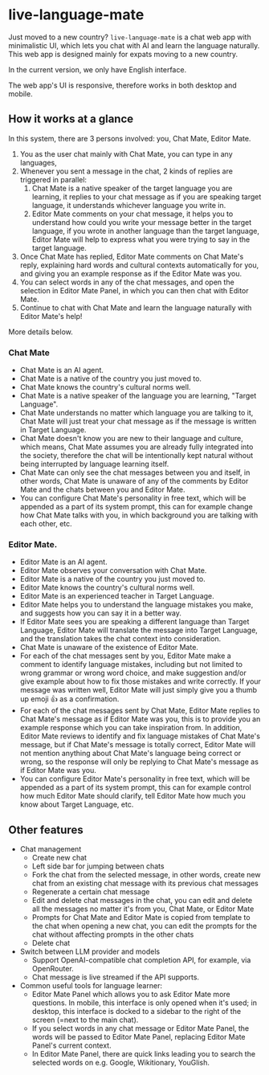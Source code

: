 # live-language-mate

Just moved to a new country? `live-language-mate` is a chat web app with minimalistic UI, which lets you chat with AI and learn the language naturally. This web app is designed mainly for expats moving to a new country.

In the current version, we only have English interface.

The web app's UI is responsive, therefore works in both desktop and mobile.

## How it works at a glance

In this system, there are 3 persons involved: you, Chat Mate, Editor Mate.

1. You as the user chat mainly with Chat Mate, you can type in any languages,
2. Whenever you sent a message in the chat, 2 kinds of replies are triggered in parallel:
   1. Chat Mate is a native speaker of the target language you are learning, it replies to your chat message as if you are speaking target language, it understands whichever language you write in.
   2. Editor Mate comments on your chat message, it helps you to understand how could you write your message better in the target language, if you wrote in another language than the target language, Editor Mate will help to express what you were trying to say in the target language.
3. Once Chat Mate has replied, Editor Mate comments on Chat Mate's reply, explaining hard words and cultural contexts automatically for you, and giving you an example response as if the Editor Mate was you.
4. You can select words in any of the chat messages, and open the selection in Editor Mate Panel, in which you can then chat with Editor Mate.
5. Continue to chat with Chat Mate and learn the language naturally with Editor Mate's help!

More details below.

### Chat Mate

- Chat Mate is an AI agent.
- Chat Mate is a native of the country you just moved to.
- Chat Mate knows the country's cultural norms well.
- Chat Mate is a native speaker of the language you are learning, "Target Language".
- Chat Mate understands no matter which language you are talking to it, Chat Mate will just treat your chat message as if the message is written in Target Language.
- Chat Mate doesn't know you are new to their language and culture, which means, Chat Mate assumes you are already fully integrated into the society, therefore the chat will be intentionally kept natural without being interrupted by language learning itself.
- Chat Mate can only see the chat messages between you and itself, in other words, Chat Mate is unaware of any of the comments by Editor Mate and the chats between you and Editor Mate.
- You can configure Chat Mate's personality in free text, which will be appended as a part of its system prompt, this can for example change how Chat Mate talks with you, in which background you are talking with each other, etc.

### Editor Mate.

- Editor Mate is an AI agent.
- Editor Mate observes your conversation with Chat Mate.
- Editor Mate is a native of the country you just moved to.
- Editor Mate knows the country's cultural norms well.
- Editor Mate is an experienced teacher in Target Language.
- Editor Mate helps you to understand the language mistakes you make, and suggests how you can say it in a better way.
- If Editor Mate sees you are speaking a different language than Target Language, Editor Mate will translate the message into Target Language, and the translation takes the chat context into consideration.
- Chat Mate is unaware of the existence of Editor Mate.
- For each of the chat messages sent by you, Editor Mate make a comment to identify language mistakes, including but not limited to wrong grammar or wrong word choice, and make suggestion and/or give example about how to fix those mistakes and write correctly. If your message was written well, Editor Mate will just simply give you a thumb up emoji 👍 as a confirmation.
- For each of the chat messages sent by Chat Mate, Editor Mate replies to Chat Mate's message as if Editor Mate was you, this is to provide you an example response which you can take inspiration from. In addition, Editor Mate reviews to identify and fix language mistakes of Chat Mate's message, but if Chat Mate's message is totally correct, Editor Mate will not mention anything about Chat Mate's language being correct or wrong, so the response will only be replying to Chat Mate's message as if Editor Mate was you.
- You can configure Editor Mate's personality in free text, which will be appended as a part of its system prompt, this can for example control how much Editor Mate should clarify, tell Editor Mate how much you know about Target Language, etc.

## Other features

- Chat management
  - Create new chat
  - Left side bar for jumping between chats
  - Fork the chat from the selected message, in other words, create new chat from an existing chat message with its previous chat messages
  - Regenerate a certain chat message
  - Edit and delete chat messages in the chat, you can edit and delete all the messages no matter it's from you, Chat Mate, or Editor Mate
  - Prompts for Chat Mate and Editor Mate is copied from template to the chat when opening a new chat, you can edit the prompts for the chat without affecting prompts in the other chats
  - Delete chat
- Switch between LLM provider and models
  - Support OpenAI-compatible chat completion API, for example, via OpenRouter.
  - Chat message is live streamed if the API supports.
- Common useful tools for language learner:
  - Editor Mate Panel which allows you to ask Editor Mate more questions. In mobile, this interface is only opened when it's used; in desktop, this interface is docked to a sidebar to the right of the screen (=next to the main chat).
  - If you select words in any chat message or Editor Mate Panel, the words will be passed to Editor Mate Panel, replacing Editor Mate Panel's current context.
  - In Editor Mate Panel, there are quick links leading you to search the selected words on e.g. Google, Wikitionary, YouGlish.

